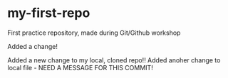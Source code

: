 # my-first-repo
First practice repository, made during Git/Github workshop

Added a change!

Added a new change to my local, cloned repo!!
Added anoher change to local file - NEED A MESSAGE FOR THIS COMMIT!
